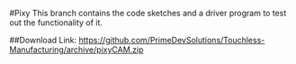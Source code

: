 #Pixy
This branch contains the code sketches and a driver program to test out the functionality of it.

##Download
Link: https://github.com/PrimeDevSolutions/Touchless-Manufacturing/archive/pixyCAM.zip
